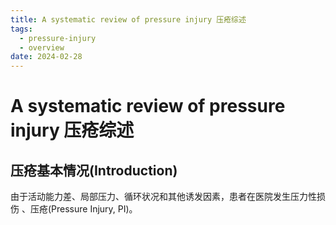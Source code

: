 ```yaml
---
title: A systematic review of pressure injury 压疮综述
tags:
  - pressure-injury
  - overview
date: 2024-02-28
---
```

# A systematic review of pressure injury 压疮综述

## 压疮基本情况(Introduction)


由于活动能力差、局部压力、循环状况和其他诱发因素，患者在医院发生压力性损伤 、压疮(Pressure Injury, PI)。




